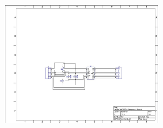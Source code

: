 ![Schematic](https://github.com/RU09342/lab-5-sensing-the-world-around-you-mitchell-hay/blob/master/PCB%20Design/Schematic%20Pic.JPG)
